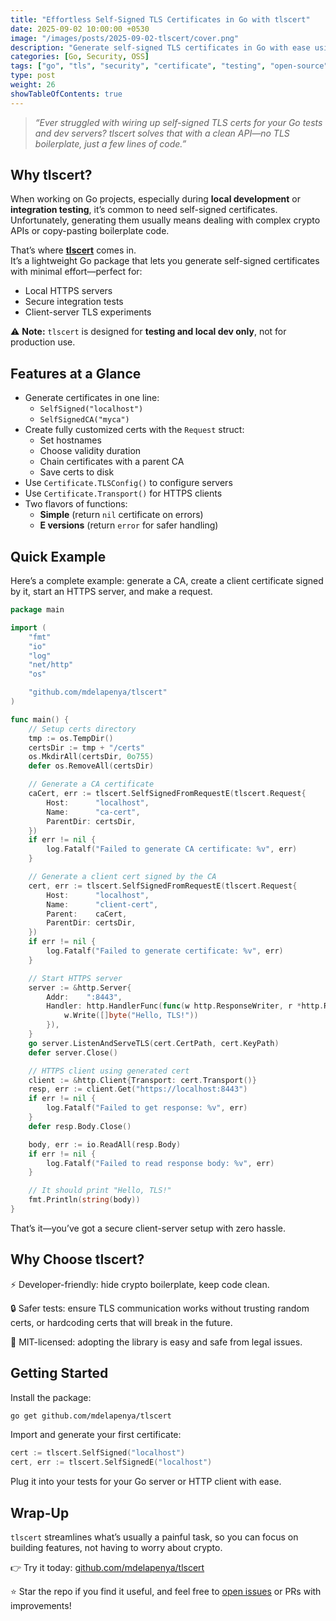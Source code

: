 ```yaml
---
title: "Effortless Self-Signed TLS Certificates in Go with tlscert"
date: 2025-09-02 10:00:00 +0530
image: "/images/posts/2025-09-02-tlscert/cover.png"
description: "Generate self-signed TLS certificates in Go with ease using tlscert, a lightweight package for secure local development and testing."
categories: [Go, Security, OSS]
tags: ["go", "tls", "security", "certificate", "testing", "open-source"]
type: post
weight: 26
showTableOfContents: true
---
```


> _“Ever struggled with wiring up self-signed TLS certs for your Go tests and dev servers? tlscert solves that with a clean API—no TLS boilerplate, just a few lines of code.”_

## Why tlscert?

When working on Go projects, especially during **local development** or **integration testing**, it’s common to need self-signed certificates.  
Unfortunately, generating them usually means dealing with complex crypto APIs or copy-pasting boilerplate code.

That’s where [**tlscert**](https://github.com/mdelapenya/tlscert) comes in.  
It’s a lightweight Go package that lets you generate self-signed certificates with minimal effort—perfect for:

- Local HTTPS servers  
- Secure integration tests  
- Client-server TLS experiments  

⚠️ **Note:** `tlscert` is designed for **testing and local dev only**, not for  production use.

## Features at a Glance

- Generate certificates in one line:
  - `SelfSigned("localhost")`
  - `SelfSignedCA("myca")`
- Create fully customized certs with the `Request` struct:
  - Set hostnames
  - Choose validity duration
  - Chain certificates with a parent CA
  - Save certs to disk
- Use `Certificate.TLSConfig()` to configure servers
- Use `Certificate.Transport()` for HTTPS clients  
- Two flavors of functions:
  - **Simple** (return `nil` certificate on errors)
  - **E versions** (return `error` for safer handling)

## Quick Example

Here’s a complete example: generate a CA, create a client certificate signed by it, start an HTTPS server, and make a request.

```go
package main

import (
    "fmt"
    "io"
    "log"
    "net/http"
    "os"

    "github.com/mdelapenya/tlscert"
)

func main() {
    // Setup certs directory
    tmp := os.TempDir()
    certsDir := tmp + "/certs"
    os.MkdirAll(certsDir, 0o755)
    defer os.RemoveAll(certsDir)

    // Generate a CA certificate
    caCert, err := tlscert.SelfSignedFromRequestE(tlscert.Request{
		Host:      "localhost",
		Name:      "ca-cert",
		ParentDir: certsDir,
	})
	if err != nil {
		log.Fatalf("Failed to generate CA certificate: %v", err)
	}

    // Generate a client cert signed by the CA
    cert, err := tlscert.SelfSignedFromRequestE(tlscert.Request{
		Host:      "localhost",
		Name:      "client-cert",
		Parent:    caCert,
		ParentDir: certsDir,
	})
	if err != nil {
		log.Fatalf("Failed to generate certificate: %v", err)
	}

    // Start HTTPS server
    server := &http.Server{
        Addr:    ":8443",
        Handler: http.HandlerFunc(func(w http.ResponseWriter, r *http.Request) {
            w.Write([]byte("Hello, TLS!"))
        }),
    }
    go server.ListenAndServeTLS(cert.CertPath, cert.KeyPath)
    defer server.Close()

    // HTTPS client using generated cert
    client := &http.Client{Transport: cert.Transport()}
    resp, err := client.Get("https://localhost:8443")
    if err != nil {
        log.Fatalf("Failed to get response: %v", err)
    }
    defer resp.Body.Close()

    body, err := io.ReadAll(resp.Body)
	if err != nil {
		log.Fatalf("Failed to read response body: %v", err)
	}

    // It should print "Hello, TLS!"
	fmt.Println(string(body))
}
```

That’s it—you’ve got a secure client-server setup with zero hassle.

## Why Choose tlscert?

⚡ Developer-friendly: hide crypto boilerplate, keep code clean.

🔒 Safer tests: ensure TLS communication works without trusting random certs, or hardcoding certs that will break in the future.

📜 MIT-licensed: adopting the library is easy and safe from legal issues.

## Getting Started

Install the package:

```bash
go get github.com/mdelapenya/tlscert
```

Import and generate your first certificate:

```go
cert := tlscert.SelfSigned("localhost")
cert, err := tlscert.SelfSignedE("localhost")
```

Plug it into your tests for your Go server or HTTP client with ease.

## Wrap-Up

`tlscert` streamlines what’s usually a painful task, so you can focus on building features, not having to worry about crypto.

👉 Try it today: [github.com/mdelapenya/tlscert](https://github.com/mdelapenya/tlscert)

⭐ Star the repo if you find it useful, and feel free to [open issues](https://github.com/mdelapenya/tlscert/issues) or PRs with improvements!
